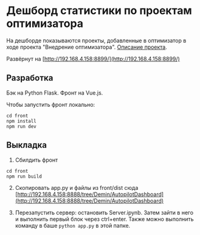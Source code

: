 # Дешборд статистики по проектам оптимизатора

На дешборде показываются проекты, добавленные в оптимизатор в ходе проекта "Внедрение оптимизатора". [Описание проекта](https://docs.google.com/spreadsheets/d/10rX8nQ9NWIWpzO5hJngOogmo5ML2uA_FvKX2fMYCqKI/edit?usp=sharing).

Развёрнут на [http://192.168.4.158:8899/](http://192.168.4.158:8899/)

## Разработка
Бэк на Python Flask. Фронт на Vue.js.

Чтобы запустить фронт локально:
```
cd front
npm install
npm run dev
```


## Выкладка
1. Cбилдить фронт 
```
cd front
npm run build
```

2. Cкопировать app.py и файлы из front/dist сюда [http://192.168.4.158:8888/tree/Demin/AutopilotDashboard](http://192.168.4.158:8888/tree/Demin/AutopilotDashboard)

3. Перезапустить сервер: остановить Server.ipynb. Затем зайти в него и выполнить первый блок через ctrl+enter. Также можно выполнить команду в баше ```python app.py``` в этой папке.

